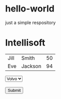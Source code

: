 # hello-world
just a simple respository
<html>
<body>
<h1>Intellisoft</h1>

<table style="width:100%">
  <tr>
    <td>Jill</td>
    <td>Smith</td> 
    <td>50</td>
  </tr>
  <tr>
    <td>Eve</td>
    <td>Jackson</td> 
    <td>94</td>
  </tr>
</table>

<form action="action_page.php">
<select name="cars">
<option value="volvo">Volvo</option>
<option value="saab">Saab</option>
<option value="fiat">Fiat</option>
<option value="audi">Audi</option>
</select>
<br><br>
<input type="submit">
</form>

</body>
</html>
